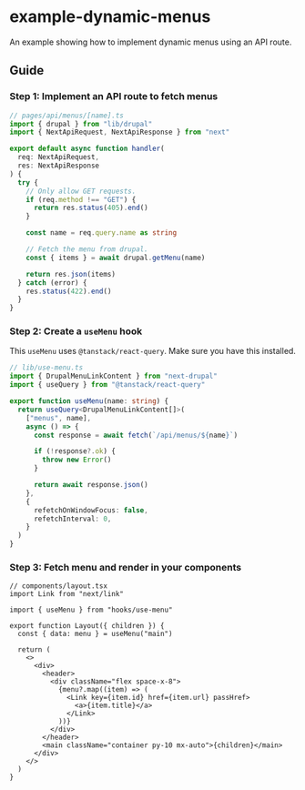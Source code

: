 # example-dynamic-menus

An example showing how to implement dynamic menus using an API route.

## Guide

### Step 1: Implement an API route to fetch menus

```ts
// pages/api/menus/[name].ts
import { drupal } from "lib/drupal"
import { NextApiRequest, NextApiResponse } from "next"

export default async function handler(
  req: NextApiRequest,
  res: NextApiResponse
) {
  try {
    // Only allow GET requests.
    if (req.method !== "GET") {
      return res.status(405).end()
    }

    const name = req.query.name as string

    // Fetch the menu from drupal.
    const { items } = await drupal.getMenu(name)

    return res.json(items)
  } catch (error) {
    res.status(422).end()
  }
}
```

### Step 2: Create a `useMenu` hook

This `useMenu` uses `@tanstack/react-query`. Make sure you have this installed.

```ts
// lib/use-menu.ts
import { DrupalMenuLinkContent } from "next-drupal"
import { useQuery } from "@tanstack/react-query"

export function useMenu(name: string) {
  return useQuery<DrupalMenuLinkContent[]>(
    ["menus", name],
    async () => {
      const response = await fetch(`/api/menus/${name}`)

      if (!response?.ok) {
        throw new Error()
      }

      return await response.json()
    },
    {
      refetchOnWindowFocus: false,
      refetchInterval: 0,
    }
  )
}
```

### Step 3: Fetch menu and render in your components

```tsx
// components/layout.tsx
import Link from "next/link"

import { useMenu } from "hooks/use-menu"

export function Layout({ children }) {
  const { data: menu } = useMenu("main")

  return (
    <>
      <div>
        <header>
          <div className="flex space-x-8">
            {menu?.map((item) => (
              <Link key={item.id} href={item.url} passHref>
                <a>{item.title}</a>
              </Link>
            ))}
          </div>
        </header>
        <main className="container py-10 mx-auto">{children}</main>
      </div>
    </>
  )
}
```
